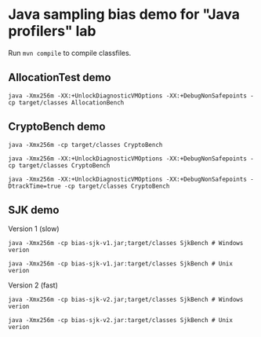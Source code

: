 Java sampling bias demo for "Java profilers" lab
================================================

Run `mvn compile` to compile classfiles.


AllocationTest demo
-------------------

    java -Xmx256m -XX:+UnlockDiagnosticVMOptions -XX:+DebugNonSafepoints -cp target/classes AllocationBench


CryptoBench demo
----------------

    java -Xmx256m -cp target/classes CryptoBench

    java -Xmx256m -XX:+UnlockDiagnosticVMOptions -XX:+DebugNonSafepoints -cp target/classes CryptoBench

    java -Xmx256m -XX:+UnlockDiagnosticVMOptions -XX:+DebugNonSafepoints -DtrackTime=true -cp target/classes CryptoBench

SJK demo
--------

Version 1 (slow)

    java -Xmx256m -cp bias-sjk-v1.jar;target/classes SjkBench # Windows verion

    java -Xmx256m -cp bias-sjk-v1.jar:target/classes SjkBench # Unix verion

Version 2 (fast)

    java -Xmx256m -cp bias-sjk-v2.jar;target/classes SjkBench # Windows verion

    java -Xmx256m -cp bias-sjk-v2.jar:target/classes SjkBench # Unix verion

